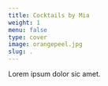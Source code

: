 ```yaml
---
title: Cocktails by Mia
weight: 1
menu: false
type: cover
image: orangepeel.jpg
slug: .
---
```


Lorem ipsum dolor sic amet.
